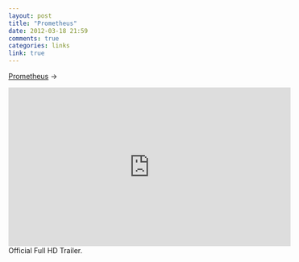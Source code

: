 ```yaml
---
layout: post
title: "Prometheus"
date: 2012-03-18 21:59
comments: true
categories: links
link: true
---
```

[Prometheus](http://youtu.be/HHcHYisZFLU "Prometheus") &rarr;  
<iframe width="560" height="315" src="http://www.youtube.com/embed/HHcHYisZFLU" frameborder="0" allowfullscreen></iframe>  
Official Full HD Trailer. 